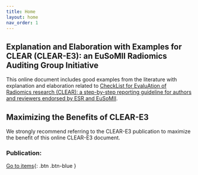 ```yaml
---
title: Home
layout: home
nav_order: 1
---
```


## Explanation and Elaboration with Examples for CLEAR (CLEAR-E3): an EuSoMII Radiomics Auditing Group Initiative

This online document includes good examples from the literature with explanation and elaboration related to [CheckList for EvaluAtion of Radiomics research (CLEAR): a step-by-step reporting guideline for authors and reviewers endorsed by ESR and EuSoMII](https://insightsimaging.springeropen.com/articles/10.1186/s13244-023-01415-8).

## Maximizing the Benefits of CLEAR-E3

We strongly recommend referring to the CLEAR-E3 publication to maximize the benefit of this online CLEAR-E3 document.

### Publication:



[Go to items](https://radiomic.github.io/CLEAR-E3/docs/Item1.html){: .btn .btn-blue }
